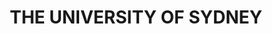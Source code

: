 ---
lastmod: '2025-04-06T06:05:20+00:00'
latitude: -33.889219
layout: suburb
longitude: 151.186507
postcode: '2006'
state: NSW
title: THE UNIVERSITY OF SYDNEY
url: /nsw/the-university-of-sydney/
---